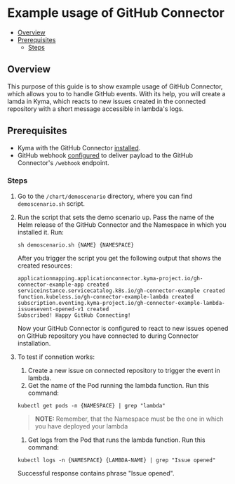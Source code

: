 # Example usage of GitHub Connector <!-- omit in toc -->

- [Overview](#overview)
- [Prerequisites](#prerequisites)
  - [Steps](#steps)

## Overview

This purpose of this guide is to show example usage of GitHub Connector, which allows you to to handle GitHub events. With its help, you will create a lamda in Kyma, which reacts to new issues created in the connected repository with a short message accessible in lambda's logs. 

## Prerequisites

- Kyma with the GitHub Connector [installed](/docs/github-connector/installation.md).
- GitHub webhook [configured](/docs/github-connector/configuration.md) to deliver payload to the GitHub Connector's `/webhook` endpoint.

### Steps

1. Go to the `/chart/demoscenario` directory, where you can find `demoscenario.sh` script.

2. Run the script that sets the demo scenario up. Pass the name of the Helm release of the GitHub Connector and the Namespace in which you installed it. Run:

   ```shell
   sh demoscenario.sh {NAME} {NAMESPACE}
   ```

   After you trigger the script you get the following output that shows the created resources:

   ```
   applicationmapping.applicationconnector.kyma-project.io/gh-connector-example-app created
   serviceinstance.servicecatalog.k8s.io/gh-connector-example created
   function.kubeless.io/gh-connector-example-lambda created
   subscription.eventing.kyma-project.io/gh-connector-example-lambda-issuesevent-opened-v1 created
   Subscribed! Happy GitHub Connecting!
   ```

   Now your GitHub Connector is configured to react to new issues opened on GitHub repository you have connected to during Connector installation.

3. To test if connetion works:
    1.  Create a new issue on connected repository to trigger the event in lambda. 
    2. Get the name of the Pod running the lambda function. Run this command:

   `kubectl get pods -n {NAMESPACE} | grep "lambda"`

   >**NOTE:** Remember, that the Namespace must be the one in which you have deployed your lambda

    1. Get logs from the Pod that runs the lambda function. Run this command:

   `kubectl logs -n {NAMESPACE} {LAMBDA-NAME} | grep "Issue opened"`

    Successful response contains phrase "Issue opened".
